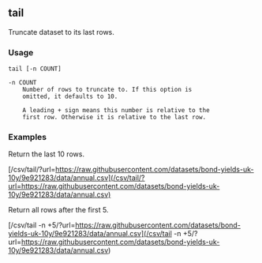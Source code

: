 ## tail

Truncate dataset to its last rows.

### Usage

    tail [-n COUNT]

    -n COUNT
        Number of rows to truncate to. If this option is
        omitted, it defaults to 10.

        A leading + sign means this number is relative to the
        first row. Otherwise it is relative to the last row.

### Examples

Return the last 10 rows.

[/csv/tail/?url=https://raw.githubusercontent.com/datasets/bond-yields-uk-10y/9e921283/data/annual.csv](/csv/tail/?url=https://raw.githubusercontent.com/datasets/bond-yields-uk-10y/9e921283/data/annual.csv)

Return all rows after the first 5.

[/csv/tail -n +5/?url=https://raw.githubusercontent.com/datasets/bond-yields-uk-10y/9e921283/data/annual.csv](/csv/tail -n +5/?url=https://raw.githubusercontent.com/datasets/bond-yields-uk-10y/9e921283/data/annual.csv)
